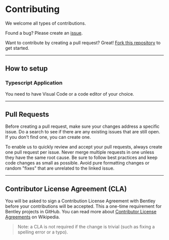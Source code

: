 # Contributing

We welcome all types of contributions.

Found a bug? Please create an [issue](https://github.com/iTwin/iTwin-api-sample-app/issues).

Want to contribute by creating a pull request? Great! [Fork this repository](https://docs.github.com/en/github/collaborating-with-issues-and-pull-requests/working-with-forks) to get started.

---

## How to setup

### Typescript Application

You need to have Visual Code or a code editor of your choice.


---

## Pull Requests

Before creating a pull request, make sure your changes address a specific issue. Do a search to see if there are any existing issues that are still open. If you don't find one, you can create one.

To enable us to quickly review and accept your pull requests, always create one pull request per issue. Never merge multiple requests in one unless they have the same root cause. Be sure to follow best practices and keep code changes as small as possible. Avoid pure formatting changes or random "fixes" that are unrelated to the linked issue.

---

## Contributor License Agreement (CLA)

You will be asked to sign a Contribution License Agreement with Bentley before your contributions will be accepted.
This a one-time requirement for Bentley projects in GitHub.
You can read more about [Contributor License Agreements](https://en.wikipedia.org/wiki/Contributor_License_Agreement) on Wikipedia.

> Note: a CLA is not required if the change is trivial (such as fixing a spelling error or a typo).
